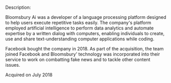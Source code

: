 Description:

Bloomsbury Ai was a developer of a language processing platform designed to help users execute repetitive tasks easily. The company's platform employed artificial intelligence to perform data analytics and automate expertise by a written dialog with computers, enabling individuals to create, use and share text-understanding computer applications while coding.

Facebook bought the company in 2018. As part of the acquisition, the team joined Facebook and Bloomsbury' technology was incorporated into their service to work on combatting fake news and to tackle other content issues.

Acquired on July 2018
